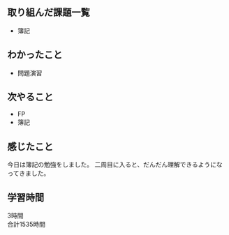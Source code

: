 ## 取り組んだ課題一覧
- 簿記

## わかったこと
- 問題演習

## 次やること
- FP
- 簿記

## 感じたこと
今日は簿記の勉強をしました。
二周目に入ると、だんだん理解できるようになってきました。

## 学習時間
3時間<br />
合計1535時間
